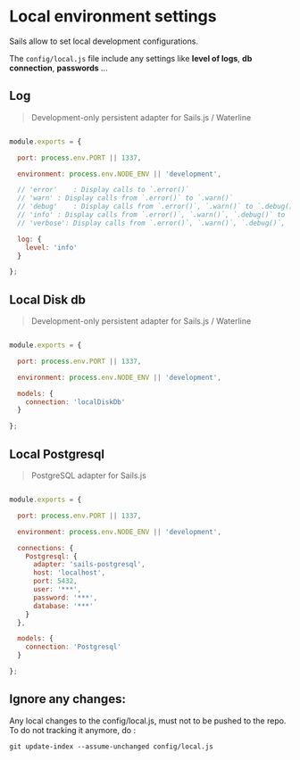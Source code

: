 # Local environment settings

Sails allow to set local development configurations.

The `config/local.js` file include any settings like **level of logs**, **db connection**, **passwords** ...

## Log
 
> Development-only persistent adapter for Sails.js / Waterline 
 
``` js

module.exports = {

  port: process.env.PORT || 1337,

  environment: process.env.NODE_ENV || 'development',

  // 'error'	: Display calls to `.error()`
  // 'warn'	: Display calls from `.error()` to `.warn()`
  // 'debug'	: Display calls from `.error()`, `.warn()` to `.debug()`
  // 'info'	: Display calls from `.error()`, `.warn()`, `.debug()` to `.info()`
  // 'verbose': Display calls from `.error()`, `.warn()`, `.debug()`, `.info()` to `.verbose()`

  log: {
    level: 'info'
  }

};

```

## Local Disk db
 
> Development-only persistent adapter for Sails.js / Waterline 
 
``` js

module.exports = {

  port: process.env.PORT || 1337,

  environment: process.env.NODE_ENV || 'development',

  models: {
    connection: 'localDiskDb'
  }

};

```


## Local Postgresql

> PostgreSQL adapter for Sails.js
 
``` js

module.exports = {

  port: process.env.PORT || 1337,

  environment: process.env.NODE_ENV || 'development',

  connections: {
    Postgresql: {
      adapter: 'sails-postgresql',
      host: 'localhost',
      port: 5432,
      user: '***',
      password: '***',
      database: '***'
    }
  },

  models: {
    connection: 'Postgresql'
  }

};

```

## Ignore any changes:
 
Any local changes to the config/local.js, must not to be pushed to the repo.
To do not tracking it anymore, do :
 
``` shell
git update-index --assume-unchanged config/local.js
```
